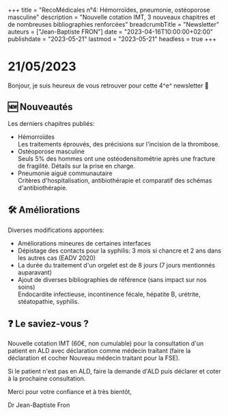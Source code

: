 +++
title = "RecoMédicales n°4: Hémorroïdes, pneumonie, ostéoporose masculine"
description = "Nouvelle cotation IMT, 3 nouveaux chapitres et de nombreuses bibliographies renforcées"
breadcrumbTitle = "Newsletter"
auteurs = ["Jean-Baptiste FRON"]
date = "2023-04-16T10:00:00+02:00"
publishdate = "2023-05-21"
lastmod = "2023-05-21"
headless = true
+++

# 21/05/2023

Bonjour, je suis heureux de vous retrouver pour cette 4^e^ newsletter 📰

## 🆕 Nouveautés

Les derniers chapitres publiés:

- Hémorroïdes  
  Les traitements éprouvés, des précisions sur l'incision de la thrombose.
- Ostéoporose masculine  
  Seuls 5% des hommes ont une ostéodensitométrie après une fracture de fragilité. Détails sur la prise en charge.
- Pneumonie aiguë communautaire  
  Critères d'hospitalisation, antibiothérapie et comparatif des schémas d'antibiothérapie.

## 🛠️ Améliorations

Diverses modifications apportées:

- Améliorations mineures de certaines interfaces
- Dépistage des contacts pour la syphilis: 3 mois si chancre et 2 ans dans les autres cas (EADV 2020)
- La durée du traitement d'un orgelet est de 8 jours (7 jours mentionnés auparavant)
- Ajout de diverses bibliographies de référence (sans impact sur nos soins)  
  Endocardite infectieuse, incontinence fécale, hépatite B, urétrite, stéatopathie, syphilis.

## ❓ Le saviez-vous ?

Nouvelle cotation IMT (60€, non cumulable) pour la consultation d'un patient en ALD avec déclaration comme médecin traitant (faire la déclaration et cocher Nouveau médecin traitant pour la FSE).

Si le patient n'est pas en ALD, faire la demande d'ALD puis déclarer et coter à la prochaine consultation.

Merci pour votre confiance et à très bientôt,

Dr Jean-Baptiste Fron
